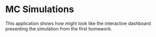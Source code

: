 # MC Simulations

This application shows how might look like the interactive dashboard presenting the simulation from the first homework.
